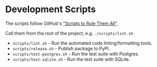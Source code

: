# Development Scripts

The scripts follow GitHub's ["Scripts to Rule Them All"](https://github.com/github/scripts-to-rule-them-all).

Call them from the root of the project, e.g. `./scripts/lint.sh`.

* `scripts/lint.sh` - Run the automated code linting/formatting tools.
* `scripts/release.sh` - Publish package to PyPI.
* `scripts/test-postgres.sh` - Run the test suite with Postgres.
* `scripts/test-sqlite.sh` - Run the test suite with SQLite.